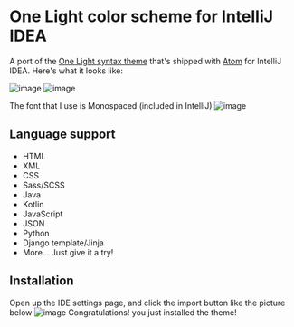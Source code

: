 One Light color scheme for IntelliJ IDEA
========================================

A port of the [One Light syntax theme](https://github.com/atom/one-light-syntax) that's shipped with [Atom](https://atom.io) for IntelliJ IDEA. Here's what it looks like:

![image](https://user-images.githubusercontent.com/41278925/122018196-354f4080-cdf5-11eb-8e60-83f5338e336b.png)
![image](https://user-images.githubusercontent.com/41278925/122018612-9bd45e80-cdf5-11eb-804a-33658e5dcd52.png)


The font that I use is Monospaced (included in IntelliJ)
![image](https://user-images.githubusercontent.com/41278925/122018498-80695380-cdf5-11eb-96a7-6ccd5debab89.png)


## Language support

* HTML
* XML
* CSS
* Sass/SCSS
* Java
* Kotlin
* JavaScript
* JSON
* Python
* Django template/Jinja
* More... Just give it a try!

## Installation
Open up the IDE settings page, and click the import button like the picture below
![image](https://user-images.githubusercontent.com/41278925/122018921-e1912700-cdf5-11eb-8d34-804d61c862b6.png)
Congratulations! you just installed the theme!
